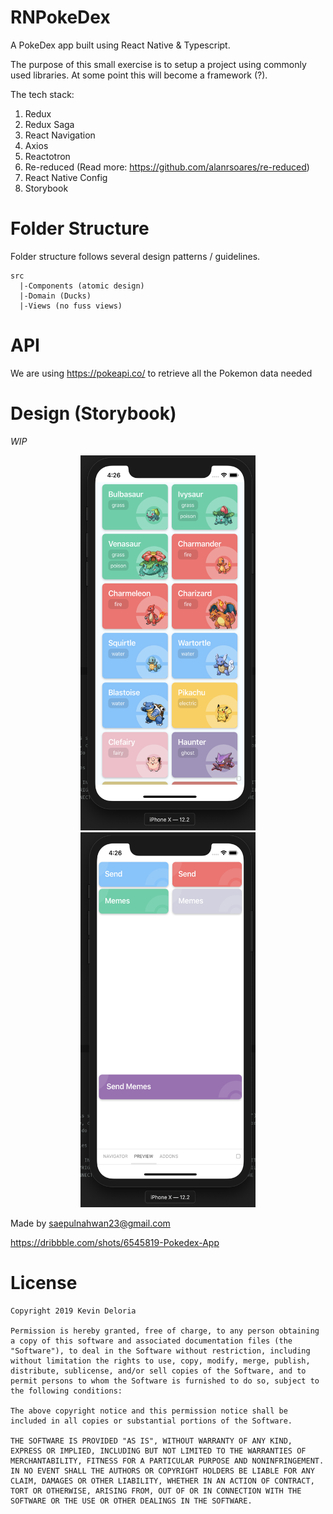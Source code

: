 # RNPokeDex

A PokeDex app built using React Native & Typescript.

The purpose of this small exercise is to setup a project using commonly used libraries. At some point this will become a framework (?).

The tech stack:

1. Redux
2. Redux Saga
3. React Navigation
4. Axios
5. Reactotron
6. Re-reduced (Read more: https://github.com/alanrsoares/re-reduced)
7. React Native Config
8. Storybook

# Folder Structure

Folder structure follows several design patterns / guidelines.

```
src
  |-Components (atomic design)
  |-Domain (Ducks)
  |-Views (no fuss views)
```

# API

We are using https://pokeapi.co/ to retrieve all the Pokemon data needed

# Design (Storybook)

_WIP_

<p align="center">
  <img src="https://raw.githubusercontent.com/akiwarheit/RNPokeDex/master/ss1.png" width="280" height="600" title="Storybook 1">
  <img src="https://raw.githubusercontent.com/akiwarheit/RNPokeDex/master/ss2.png" width="280" height="600" title="Storybook 2">
</p>

Made by saepulnahwan23@gmail.com

https://dribbble.com/shots/6545819-Pokedex-App

# License

```
Copyright 2019 Kevin Deloria

Permission is hereby granted, free of charge, to any person obtaining a copy of this software and associated documentation files (the "Software"), to deal in the Software without restriction, including without limitation the rights to use, copy, modify, merge, publish, distribute, sublicense, and/or sell copies of the Software, and to permit persons to whom the Software is furnished to do so, subject to the following conditions:

The above copyright notice and this permission notice shall be included in all copies or substantial portions of the Software.

THE SOFTWARE IS PROVIDED "AS IS", WITHOUT WARRANTY OF ANY KIND, EXPRESS OR IMPLIED, INCLUDING BUT NOT LIMITED TO THE WARRANTIES OF MERCHANTABILITY, FITNESS FOR A PARTICULAR PURPOSE AND NONINFRINGEMENT. IN NO EVENT SHALL THE AUTHORS OR COPYRIGHT HOLDERS BE LIABLE FOR ANY CLAIM, DAMAGES OR OTHER LIABILITY, WHETHER IN AN ACTION OF CONTRACT, TORT OR OTHERWISE, ARISING FROM, OUT OF OR IN CONNECTION WITH THE SOFTWARE OR THE USE OR OTHER DEALINGS IN THE SOFTWARE.
```
